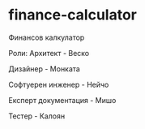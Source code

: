# finance-calculator
Финансов калкулатор


Роли:
Архитект - Веско

Дизайнер -  Монката

Софтуерен инженер - Нейчо

Експерт документация - Мишо

Тестер - Калоян

